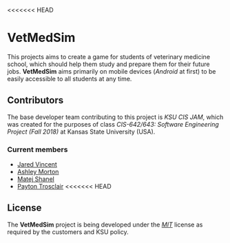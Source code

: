 <<<<<<< HEAD
# VetMedSim
 This projects aims to create a game for students of veterinary medicine school, which should help them study and prepare them for their future jobs. **VetMedSim** aims primarily on mobile devices (*Android* at first) to be easily accessible to all students at any time.

## Contributors
 The base developer team contributing to this project is *KSU CIS JAM*, which was created for the purposes of class *CIS-642/643: Software Engineering Project (Fall 2018)* at Kansas State University (USA).

### Current members
 * [Jared Vincent](https://github.com/jaredvincent)
 * [Ashley Morton](https://github.com/ashley23mo)
 * [Matej Shanel](https://github.com/ksu-shanemat)
 * [Payton Trosclair](https://github.com/Trosclair)
<<<<<<< HEAD

## License
 The **VetMedSim** project is being developed under the [*MIT*](https://choosealicense.com/licenses/mit/) license as required by the customers and KSU policy.